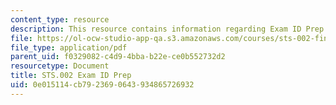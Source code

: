 ```yaml
---
content_type: resource
description: This resource contains information regarding Exam ID Prep.
file: https://ol-ocw-studio-app-qa.s3.amazonaws.com/courses/sts-002-finance-and-society-spring-2016/0e015114cb7923690643934865726932_MITSTS_002S16_ExamIDPrep.pdf
file_type: application/pdf
parent_uid: f0329082-c4d9-4bba-b22e-ce0b552732d2
resourcetype: Document
title: STS.002 Exam ID Prep
uid: 0e015114-cb79-2369-0643-934865726932
---
```

